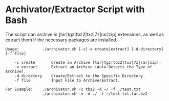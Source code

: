# Archivator/Extractor Script with Bash

The script can archive in [tar|tgz|tbz2|txz|7z|rar|zip] extensions, as well as extract them if the necessary packages are installed.

    Usage:          ./archivator.sh [-c|-x create|extract] [-d directory] [-f file]

        -c create       Create an Archive [tar|tgz|tbz2|txz|7z|rar|zip].
        -x extract      Extract an Archive (Auto-Detects the Type of Archive).
        -d directory    Create/Extract to the Specific Directory.
        -f file         Input File to Archive/Extract.

    For Example:    ./archivator.sh -c tbz2 -d ~/ -f ./test.txt
                    ./archivator.sh -x -d ./ -f ~/test.txt.tar.bz2
